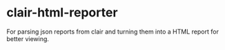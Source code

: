 # clair-html-reporter
For parsing json reports from clair and turning them into a HTML report for better viewing.
